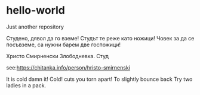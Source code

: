 # hello-world
Just another repository

Студено, дявол да го вземе!
Студът те реже като ножици!
Човек за да се посъвземе,
са нужни барем две госпожици! 


Христо Смирненски
Злободневка. Студ

see:https://chitanka.info/person/hristo-smirnenski

It is cold damn it! Cold!
cuts you torn apart!
To slightly bounce back
Try two ladies in a pack.
